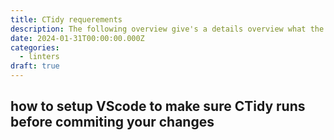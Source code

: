 ```yaml
---
title: CTidy requerements
description: The following overview give's a details overview what the CTidy requerements are.
date: 2024-01-31T00:00:00.000Z
categories:
  - linters
draft: true
---
```

<!--more-->


## how to setup VScode to make sure CTidy runs before commiting your changes